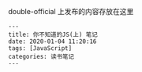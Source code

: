 

double-official 上发布的内容存放在这里



```
---
title: 你不知道的JS(上) 笔记
date: 2020-01-04 11:20:16
tags: [JavaScript]
categories: 读书笔记
---
```